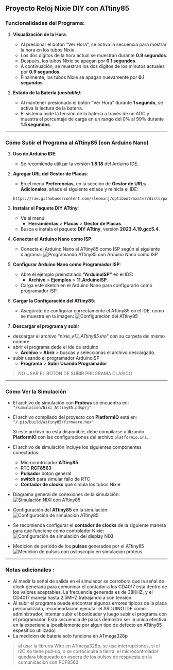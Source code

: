 
## Proyecto Reloj Nixie DIY con ATtiny85

### Funcionalidades del Programa:

1. **Visualización de la Hora**:
   - Al presionar el botón "Ver Hora", se activa la secuencia para mostrar la hora en los tubos Nixie.
   - Los dos dígitos de la hora actual se muestran durante **0.9 segundos**.
   - Después, los tubos Nixie se apagan por **0.1 segundos**.
   - A continuación, se muestran los dos dígitos de los minutos actuales por **0.9 segundos**.
   - Finalmente, los tubos Nixie se apagan nuevamente por **0.1 segundos**.

2. **Estado de la Batería *(unstable)***:
   - Al mantener presionado el botón "Ver Hora" durante **1 segundo**, se activa la lectura de la batería.
   - El sistema mide la tensión de la batería a través de un ADC y muestra el porcentaje de carga en un rango del 0% al 99% durante **1.5 segundos**.

---

### Cómo Subir el Programa al ATtiny85 (con Arduino Nano)

1. **Uso de Arduino IDE**:
   - Se recomienda utilizar la versión **1.8.18** del Arduino IDE.

2. **Agregar URL del Gestor de Placas**:
   - En el menú **Preferencias**, en la sección de **Gestor de URLs Adicionales**, añade el siguiente enlace y reinicia el IDE:
   ``` 
   https://raw.githubusercontent.com/sleemanj/optiboot/master/dists/package_gogo_diy_attiny_index.json 
   ```

3. **Instalar el Paquete DIY ATtiny**:
   - Ve al menú:
     - **Herramientas** > **Placas** > **Gestor de Placas**.
   - Busca e instala el paquete **DIY ATtiny**, versión **2023.4.19.gcc5.4**.

4. **Conectar el Arduino Nano como ISP**:
   - Conecta el Arduino Nano al ATtiny85 como ISP según el siguiente diagrama:
   ![Programando ATtiny85 con Arduino Nano como ISP](img/Attiny_programming_arduino_as_ISP.jpg)

5. **Configurar Arduino Nano como Programador ISP**:
   - Abre el ejemplo preinstalado **"ArduinoISP"** en el IDE:
     - **Archivo** > **Ejemplos** > **11.ArduinoISP**.
   - Carga este sketch en el Arduino Nano para configurarlo como programador ISP.

6. **Cargar la Configuración del ATtiny85**:
   - Asegúrate de configurar correctamente el ATtiny85 en el IDE, como se muestra en la imagen:
   ![Configuración del ATtiny85](img/Attiny_config.jpg)

7. **Descargar el programa y subir**
-  descargar el archivo *"nixie_v1.1_ATtiny85.ino"* con su carpeta del mismo nombre
- abrir el programa dede el ide de arduino
   -  **Archivo** > **Abrir** > buscas y seleccionas el archivo descargado.
- subir usando el programador ArduinoISP
   -  **Programa** > **Subir Usando Programador**
> NO USAR EL BOTON DE SUBIR PROGRAMA CLASICO

---

### Cómo Ver la Simulación

- El archivo de simulación con **Proteus** se encuentra en:  
  `"/simulacion/Nixi_Attiny85.pdsprj"`
  
- El archivo compilado del proyecto con **PlatformIO** está en:  
  `"/.pio/build/attiny85/firmware.hex"`

  Si este archivo no está disponible, debe compilarse utilizando **PlatformIO** con las configuraciones del archivo `platformio.ini`.

- El archivo de simulación incluye los siguientes componentes conectados:
  - Microcontrolador **ATtiny85**
  - RTC **RCF8563**
  - **Pulsador** boton general
  - **switch** para simular fallo de RTC
  - **Contador de clocks** que simula los tubos Nixie

- Diagrama general de conexiones de la simulación:
  ![Simulación NIXI con ATtiny85](img/simulacion_nixi_ATtiny85.png)

- Configuración del **ATtiny85** en la simulación:
  ![Configuración de simulación ATtiny85](img/ATtiny85_simulacion_config.png)

- Se recomienda configurar el **contador de clocks** de la siguiente manera para que funcione como controlador Nixie:
  ![Configuración de simulación del display NIXI](img/simulacion_configuracion_contador_CLK.png)

- Medicion de periodo de los **pulsos** generados por el ATtiny85
   ![Medicion de pulsos con osiloscopio en simulacion proteus](img/simulacion_pulsos_ATtiny85_CLK.png)

---

### Notas adicionales :
- Al medir la señal de salida en el simulador se corrobora que la señal de clock generada para comunicar el contador a los CD4017 esta dentro de los valores aceptables. La frecuencia generada es de 38KHZ, y el CD4017 maneja hasta 2.5MHZ trabajando a con tension.
- Al subir el programa puede encontrar algunos errores tipicos de la placa personalizada, recomendacion ejecutar el ARDUINO IDE como administrador, intentar subir el bootloader y luego subir el programa con el programador. Esta secuencia de pasos demostro ser la unica efectiva en la experiencia (posiblemente por algun tipo de defecto en ATtiny85 espesifico utilizado)
- La medicion de bateria solo funciona en ATmega328p
> al usar la libreria Wire en ATmega328p, se usa interrupciones, si el I2C no tiene pull-up, o se cortocicuita a tierra, el microcontrolador quedara bloqueado en espera de los pulsos de respuesta en la comunicacion con PCF8563
